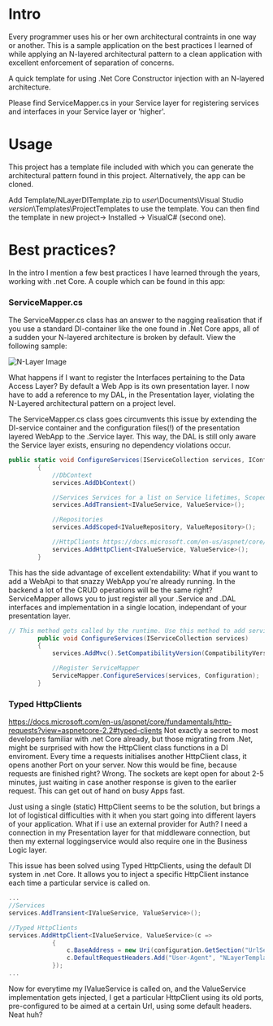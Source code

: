 # Intro

Every programmer uses his or her own architectural contraints in one way or another. This is a sample application on the best practices I learned of while applying an N-layered architectural pattern to a clean application with excellent enforcement of separation of concerns.


A quick template for using .Net Core Constructor injection with an N-layered architecture. 

Please find ServiceMapper.cs in your Service layer for registering services and interfaces in your Service layer or 'higher'.

# Usage 

This project has a template file included with which you can generate the architectural pattern found in this project. Alternatively, the app can be cloned. 

Add Template/NLayerDITemplate.zip to $user$\Documents\Visual Studio $version$\Templates\ProjectTemplates to use the template. You can then find the template in new project-> Installed -> VisualC# (second one).

# Best practices?

In the intro I mention a few best practices I have learned through the years, working with .net Core. A couple which can be found in this app:

### ServiceMapper.cs
The ServiceMapper.cs class has an answer to the nagging realisation that if you use a standard DI-container like the one found in .Net Core apps, all of a sudden your N-layered architecture is broken by default. View the following sample:

![N-Layer Image](https://www.codeproject.com/KB/aspnet/xenta/arch.png)

What happens if I want to register the Interfaces pertaining to the Data Access Layer? By default a Web App is its own presentation layer. I now have to add a reference to my DAL, in the Presentation layer, violating the N-Layered architectural pattern on a project level.

The ServiceMapper.cs class goes circumvents this issue by extending the DI-service container and the configuration files(!) of the presentation layered WebApp to the .Service layer. This way, the DAL is still only aware the Service layer exists, ensuring no dependency violations occur. 

```c#
public static void ConfigureServices(IServiceCollection services, IConfiguration configuration)
        {
            //DbContext
            services.AddDbContext()

            //Services Services for a list on Service lifetimes, Scoped vs Transient etc. see https://docs.microsoft.com/en-us/aspnet/core/fundamentals/dependency-injection?view=aspnetcore-2.2#service-lifetimes
            services.AddTransient<IValueService, ValueService>();

            //Repositories
            services.AddScoped<IValueRepository, ValueRepository>();

            //HttpClients https://docs.microsoft.com/en-us/aspnet/core/fundamentals/http-requests?view=aspnetcore-2.2#typed-clients
            services.AddHttpClient<IValueService, ValueService>();
        }
```

This has the side advantage of excellent extendability: What if you want to add a WebApi to that snazzy WebApp you're already running. In the backend a lot of the CRUD operations will be the same right? ServiceMapper allows you to just register all your .Service and .DAL interfaces and implementation in a single location, independant of your presentation layer.

```c#
// This method gets called by the runtime. Use this method to add services to the container.
        public void ConfigureServices(IServiceCollection services)
        {
            services.AddMvc().SetCompatibilityVersion(CompatibilityVersion.Version_2_2);

            //Register ServiceMapper
            ServiceMapper.ConfigureServices(services, Configuration);
        }
```

### Typed HttpClients 
https://docs.microsoft.com/en-us/aspnet/core/fundamentals/http-requests?view=aspnetcore-2.2#typed-clients
Not exactly a secret to most developers familiar with .net Core already, but those migrating from .Net, might be surprised with how the HttpClient class functions in a DI enviroment. Every time a requests initialises another HttpClient class, it opens another Port on your server. Now this would be fine, because requests are finished right? Wrong. The sockets are kept open for about 2-5 minutes, just waiting in case another response is given to the earlier request. This can get out of hand on busy Apps fast. 

Just using a single (static) HttpClient seems to be the solution, but brings a lot of logistical difficulties with it when you start going into different layers of your application. What if i use an external provider for Auth? I need a connection in my Presentation layer for that middleware connection, but then my external loggingservice would also require one in the Business Logic layer.

This issue has been solved using Typed HttpClients, using the default DI system in .net Core. It allows you to inject a specific HttpClient instance each time a particular service is called on. 

```c#
...
//Services
services.AddTransient<IValueService, ValueService>();

//Typed HttpClients
services.AddHttpClient<IValueService, ValueService>(c => 
            {
                c.BaseAddress = new Uri(configuration.GetSection("UrlSettings:ValueUrl").Key);
                c.DefaultRequestHeaders.Add("User-Agent", "NLayerTemplateSample");
            });
...
```

Now for everytime my IValueService is called on, and the ValueService implementation gets injected, I get a particular HttpClient using its old ports, pre-configured to be aimed at a certain Url, using some default headers. Neat huh?
